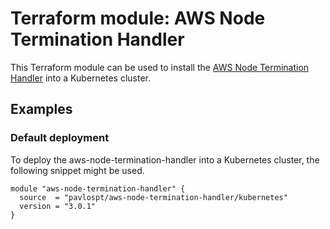 # Terraform module: AWS Node Termination Handler

This Terraform module can be used to install the [AWS Node Termination Handler](https://github.com/aws/aws-node-termination-handler)
into a Kubernetes cluster.

## Examples

### Default deployment

To deploy the aws-node-termination-handler into a Kubernetes cluster, the following
snippet might be used.

```hcl
module "aws-node-termination-handler" {
  source  = "pavlospt/aws-node-termination-handler/kubernetes"
  version = "3.0.1"
}
```
